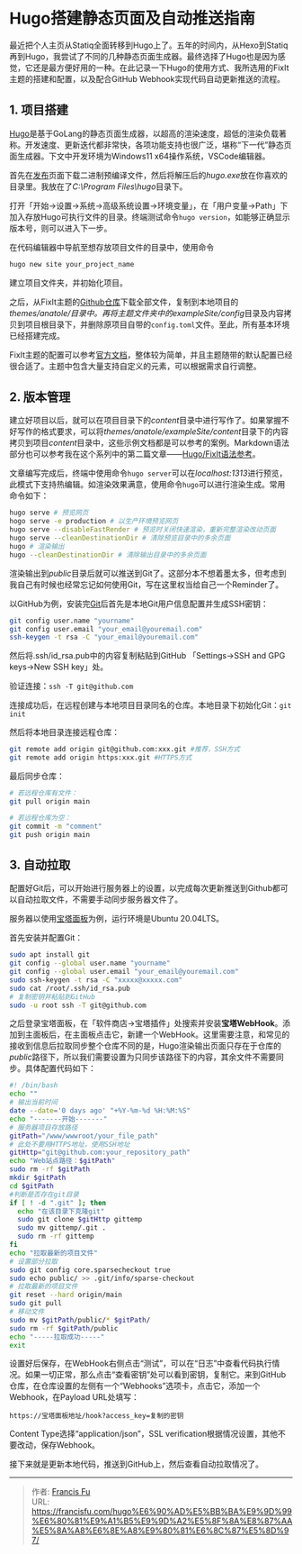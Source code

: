 # Hugo搭建静态页面及自动推送指南


最近把个人主页从Statiq全面转移到Hugo上了。五年的时间内，从Hexo到Statiq再到Hugo，我尝试了不同的几种静态页面生成器。最终选择了Hugo也是因为感觉，它还是最方便好用的一种。在此记录一下Hugo的使用方式、我所选用的FixIt主题的搭建和配置，以及配合GitHub Webhook实现代码自动更新推送的流程。

<!--more-->

## 1. 项目搭建

[Hugo](https://gohugo.io/)是基于GoLang的静态页面生成器，以超高的渲染速度，超低的渲染负载著称。开发速度、更新迭代都非常快，各项功能支持也很广泛，堪称“下一代”静态页面生成器。下文中开发环境为Windows11 x64操作系统，VSCode编辑器。

首先在[发布](https://github.com/gohugoio/hugo/releases)页面下载二进制预编译文件，然后将解压后的*hugo.exe*放在你喜欢的目录里。我放在了*C:\Program Files\hugo*目录下。

打开「开始->设置->系统->高级系统设置->环境变量」，在「用户变量->Path」下加入存放Hugo可执行文件的目录。终端测试命令`hugo version`，如能够正确显示版本号，则可以进入下一步。

在代码编辑器中导航至想存放项目文件的目录中，使用命令
```bash
hugo new site your_project_name
```
建立项目文件夹，并初始化项目。

之后，从FixIt主题的[Github仓库](https://github.com/hugo-fixit/FixIt)下载全部文件，复制到本地项目的*themes/anatole/*目录中。再将主题文件夹中的*exampleSite/config*目录及内容拷贝到项目根目录下，并删除原项目自带的`config.toml`文件。至此，所有基本环境已经搭建完成。

FixIt主题的配置可以参考[官方文档](https://fixit.lruihao.cn/zh-cn/categories/documentation/)，整体较为简单，并且主题随带的默认配置已经很合适了。主题中包含大量支持自定义的元素，可以根据需求自行调整。

## 2. 版本管理

建立好项目以后，就可以在项目目录下的*content*目录中进行写作了。如果掌握不好写作的格式要求，可以将*themes/anatole/exampleSite/content*目录下的内容拷贝到项目*content*目录中，这些示例文档都是可以参考的案例。Markdown语法部分也可以参考我在这个系列中的第二篇文章——[Hugo/FixIt语法参考](/posts/hugo静态页面生成器指南/hugo-fixit语法参考/)。

文章编写完成后，终端中使用命令`hugo server`可以在*localhost:1313*进行预览，此模式下支持热编辑。如渲染效果满意，使用命令`hugo`可以进行渲染生成。常用命令如下：

```bash
hugo serve # 预览网页
hogo serve -e production # 以生产环境预览网页
hugo serve --disableFastRender # 预览时关闭快速渲染，重新完整渲染改动页面
hugo serve --cleanDestinationDir # 清除预览目录中的多余页面
hugo # 渲染输出
hugo --cleanDestinationDir # 清除输出目录中的多余页面
```

渲染输出到*public*目录后就可以推送到Git了。这部分本不想着墨太多，但考虑到我自己有时候也经常忘记如何使用Git，写在这里权当给自己一个Reminder了。

以GitHub为例，安装完[Git](https://git-scm.com/)后首先是本地Git用户信息配置并生成SSH密钥：

```bash
git config user.name "yourname"
git config user.email "your_email@youremail.com"
ssh-keygen -t rsa -C "your_email@youremail.com"
```

然后将.ssh/id_rsa.pub中的内容复制粘贴到GitHub 「Settings->SSH and GPG keys->New SSH key」处。

验证连接：`ssh -T git@github.com`

连接成功后，在远程创建与本地项目目录同名的仓库。本地目录下初始化Git：`git init`

然后将本地目录连接远程仓库：

```bash
git remote add origin git@github.com:xxx.git #推荐，SSH方式
git remote add origin https:xxx.git #HTTPS方式
```
最后同步仓库：
```bash
# 若远程仓库有文件：
git pull origin main

# 若远程仓库为空：
git commit -m "comment"
git push origin main
``` 

## 3. 自动拉取

配置好Git后，可以开始进行服务器上的设置，以完成每次更新推送到Github都可以自动拉取文件，不需要手动同步服务器文件了。

服务器以使用[宝塔面板](https://www.bt.cn/new/index.html)为例，运行环境是Ubuntu 20.04LTS。

首先安装并配置Git：

```bash
sudo apt install git
git config --global user.name "yourname"
git config --global user.email "your_email@youremail.com"
sudo ssh-keygen -t rsa -C "xxxxx@xxxxx.com"
sudo cat /root/.ssh/id_rsa.pub
# 复制密钥并粘贴到GitHub
sudo -u root ssh -T git@github.com
```
之后登录宝塔面板，在「软件商店->宝塔插件」处搜索并安装**宝塔WebHook**。添加到主面板后，在主面板点击它，新建一个WebHook。这里需要注意，和常见的接收到信息后拉取同步整个仓库不同的是，Hugo渲染输出页面只存在于仓库的*public*路径下，所以我们需要设置为只同步该路径下的内容，其余文件不需要同步。具体配置代码如下：

```bash
#! /bin/bash
echo ""
# 输出当前时间
date --date='0 days ago' "+%Y-%m-%d %H:%M:%S"
echo "-------开始-------"
# 服务器项目存放路径
gitPath="/www/wwwroot/your_file_path"
# 此处不要用HTTPS地址，使用SSH地址
gitHttp="git@github.com:your_repository_path"
echo "Web站点路径：$gitPath"
sudo rm -rf $gitPath
mkdir $gitPath
cd $gitPath
#判断是否存在git目录
if [ ! -d ".git" ]; then
  echo "在该目录下克隆git"
  sudo git clone $gitHttp gittemp
  sudo mv gittemp/.git .
  sudo rm -rf gittemp
fi
echo "拉取最新的项目文件"
# 设置部分拉取
sudo git config core.sparsecheckout true
sudo echo public/ >> .git/info/sparse-checkout
# 拉取最新的项目文件
git reset --hard origin/main
sudo git pull 
# 移动文件
sudo mv $gitPath/public/* $gitPath/
sudo rm -rf $gitPath/public
echo "-----拉取成功-----"
exit
```

设置好后保存，在WebHook右侧点击“测试”，可以在“日志”中查看代码执行情况。如果一切正常，那么点击“查看密钥”处可以看到密钥，复制它。来到GitHub仓库，在仓库设置的左侧有一个“Webhooks”选项卡，点击它，添加一个Webhook，在Payload URL处填写：
```
https://宝塔面板地址/hook?access_key=复制的密钥
```
Content Type选择“application/json”，SSL verification根据情况设置，其他不要改动，保存Webhook。

接下来就是更新本地代码，推送到GitHub上，然后查看自动拉取情况了。


---

> 作者: [Francis Fu](https://francisfu.com/)  
> URL: https://francisfu.com/hugo%E6%90%AD%E5%BB%BA%E9%9D%99%E6%80%81%E9%A1%B5%E9%9D%A2%E5%8F%8A%E8%87%AA%E5%8A%A8%E6%8E%A8%E9%80%81%E6%8C%87%E5%8D%97/  

